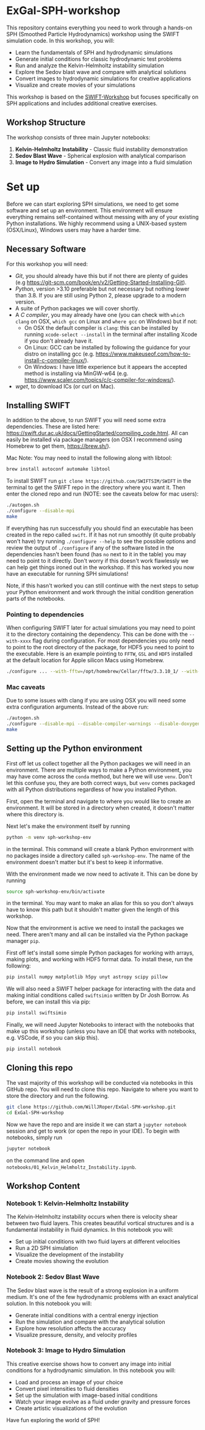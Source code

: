 # ExGal-SPH-workshop

This repository contains everything you need to work through a hands-on SPH (Smoothed Particle Hydrodynamics) workshop using the SWIFT simulation code. In this workshop, you will:

- Learn the fundamentals of SPH and hydrodynamic simulations
- Generate initial conditions for classic hydrodynamic test problems
- Run and analyze the Kelvin-Helmholtz instability simulation
- Explore the Sedov blast wave and compare with analytical solutions
- Convert images to hydrodynamic simulations for creative applications
- Visualize and create movies of your simulations

This workshop is based on the [SWIFT-Workshop](https://github.com/WillJRoper/SWIFT-Workshop) but focuses specifically on SPH applications and includes additional creative exercises.

## Workshop Structure

The workshop consists of three main Jupyter notebooks:

1. **Kelvin-Helmholtz Instability** - Classic fluid instability demonstration
2. **Sedov Blast Wave** - Spherical explosion with analytical comparison
3. **Image to Hydro Simulation** - Convert any image into a fluid simulation

# Set up

Before we can start exploring SPH simulations, we need to get some software and set up an environment. This environment will ensure everything remains self-contained without messing with any of your existing Python installations. We highly recommend using a UNIX-based system (OSX/Linux), Windows users may have a harder time.

## Necessary Software

For this workshop you will need:

- *Git*, you should already have this but if not there are plenty of guides (e.g https://git-scm.com/book/en/v2/Getting-Started-Installing-Git).
- *Python*, version >3.10 preferable but not necessary but nothing lower than 3.8. If you are still using Python 2, please upgrade to a modern version.
- A suite of Python packages we will cover shortly.
- A *C compiler*, you may already have one (you can check with `which clang` on OSX, `which gcc` on Linux and `where gcc` on Windows) but if not: 
    - On OSX the default compiler is `clang`: this can be installed by running `xcode-select --install` in the terminal after installing Xcode if you don't already have it.
    - On Linux: GCC can be installed by following the guidance for your distro on installing gcc (e.g. https://www.makeuseof.com/how-to-install-c-compiler-linux/).
    - On Windows: I have little experience but it appears the accepted method is installing via MinGW-w64 (e.g. https://www.scaler.com/topics/c/c-compiler-for-windows/).
- *wget*, to download ICs (or curl on Mac). 

## Installing SWIFT

In addition to the above, to run SWIFT you will need some extra dependencies. These are listed here: https://swift.dur.ac.uk/docs/GettingStarted/compiling_code.html. All can easily be installed via package managers (on OSX I recommend using Homebrew to get them, https://brew.sh/). 

Mac Note: You may need to install the following along with libtool:
``` bash
brew install autoconf automake libtool
```

To install SWIFT run `git clone https://github.com/SWIFTSIM/SWIFT` in the terminal to get the SWIFT repo in the directory where you want it. Then enter the cloned repo and run (NOTE: see the caveats below for mac users):
``` bash
./autogen.sh
./configure --disable-mpi
make
```
If everything has run successfully you should find an executable has been created in the repo called `swift`. If it has not run smoothly (it quite probably won't have) try running `./configure --help` to see the possible options and review the output of `./configure` if any of the software listed in the dependencies hasn't been found (has `no` next to it in the table) you may need to point to it directly. Don't worry if this doesn't work flawlessly we can help get things ironed out in the workshop. If this has worked you now have an executable for running SPH simulations!

Note, if this hasn't worked you can still continue with the next steps to setup your Python environment and work through the initial condition generation parts of the notebooks.

### Pointing to dependencies

When configuring SWIFT later for actual simulations you may need to point it to the directory containing the dependency. This can be done with the `--with-xxxx` flag during configuration. For most dependencies you only need to point to the root directory of the package, for HDF5 you need to point to the executable. Here is an example pointing to `FFTW`, `GSL` and `HDF5` installed at the default location for Apple silicon Macs using Homebrew.
``` bash
./configure ... --with-fftw=/opt/homebrew/Cellar/fftw/3.3.10_1/ --with-gsl=/opt/homebrew/Cellar/gsl/2.7.1/ --with-hdf5=/opt/homebrew/Cellar/hdf5/1.14.2/bin/h5cc
```

### Mac caveats

Due to some issues with clang if you are using OSX you will need some extra configuration arguments. Instead of the above run:
``` bash
./autogen.sh
./configure --disable-mpi --disable-compiler-warnings --disable-doxygen-doc --disable-hand-vec
make
```

## Setting up the Python environment

First off let us collect together all the Python packages we will need in an environment. There are multiple ways to make a Python environment, you may have come across the `conda` method, but here we will use `venv`. Don't let this confuse you, they are both correct ways, but `venv` comes packaged with all Python distributions regardless of how you installed Python.

First, open the terminal and navigate to where you would like to create an environment. It will be stored in a directory when created, it doesn't matter where this directory is.

Next let's make the environment itself by running
``` bash
python -m venv sph-workshop-env
```
in the terminal. This command will create a blank Python environment with no packages inside a directory called `sph-workshop-env`. The name of the environment doesn't matter but it's best to keep it informative.

With the environment made we now need to activate it. This can be done by running
``` bash
source sph-workshop-env/bin/activate
```
in the terminal. You may want to make an alias for this so you don't always have to know this path but it shouldn't matter given the length of this workshop.

Now that the environment is active we need to install the packages we need. There aren't many and all can be installed via the Python package manager `pip`.

First off let's install some simple Python packages for working with arrays, making plots, and working with HDF5 format data. To install these, run the following:
``` bash
pip install numpy matplotlib h5py unyt astropy scipy pillow
```

We will also need a SWIFT helper package for interacting with the data and making initial conditions called `swiftsimio` written by Dr Josh Borrow. As before, we can install this via pip:
``` bash
pip install swiftsimio
```

Finally, we will need Jupyter Notebooks to interact with the notebooks that make up this workshop (unless you have an IDE that works with notebooks, e.g. VSCode, if so you can skip this).
``` bash
pip install notebook
```

## Cloning this repo

The vast majority of this workshop will be conducted via notebooks in this GitHub repo. You will need to clone this repo. Navigate to where you want to store the directory and run the following.
``` bash
git clone https://github.com/WillJRoper/ExGal-SPH-workshop.git
cd ExGal-SPH-workshop
```

Now we have the repo and are inside it we can start a `jupyter notebook` session and get to work (or open the repo in your IDE). To begin with notebooks, simply run
``` bash
jupyter notebook
```
on the command line and open `notebooks/01_Kelvin_Helmholtz_Instability.ipynb`.

## Workshop Content

### Notebook 1: Kelvin-Helmholtz Instability
The Kelvin-Helmholtz instability occurs when there is velocity shear between two fluid layers. This creates beautiful vortical structures and is a fundamental instability in fluid dynamics. In this notebook you will:
- Set up initial conditions with two fluid layers at different velocities
- Run a 2D SPH simulation
- Visualize the development of the instability
- Create movies showing the evolution

### Notebook 2: Sedov Blast Wave
The Sedov blast wave is the result of a strong explosion in a uniform medium. It's one of the few hydrodynamic problems with an exact analytical solution. In this notebook you will:
- Generate initial conditions with a central energy injection
- Run the simulation and compare with the analytical solution
- Explore how resolution affects the accuracy
- Visualize pressure, density, and velocity profiles

### Notebook 3: Image to Hydro Simulation
This creative exercise shows how to convert any image into initial conditions for a hydrodynamic simulation. In this notebook you will:
- Load and process an image of your choice
- Convert pixel intensities to fluid densities
- Set up the simulation with image-based initial conditions
- Watch your image evolve as a fluid under gravity and pressure forces
- Create artistic visualizations of the evolution

Have fun exploring the world of SPH!
